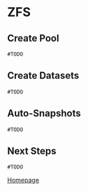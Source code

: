 # ZFS


## Create Pool
```
#TODO
```


## Create Datasets
```
#TODO
```


## Auto-Snapshots
```
#TODO
```


## Next Steps
```
#TODO
```


[Homepage](../README.md)
